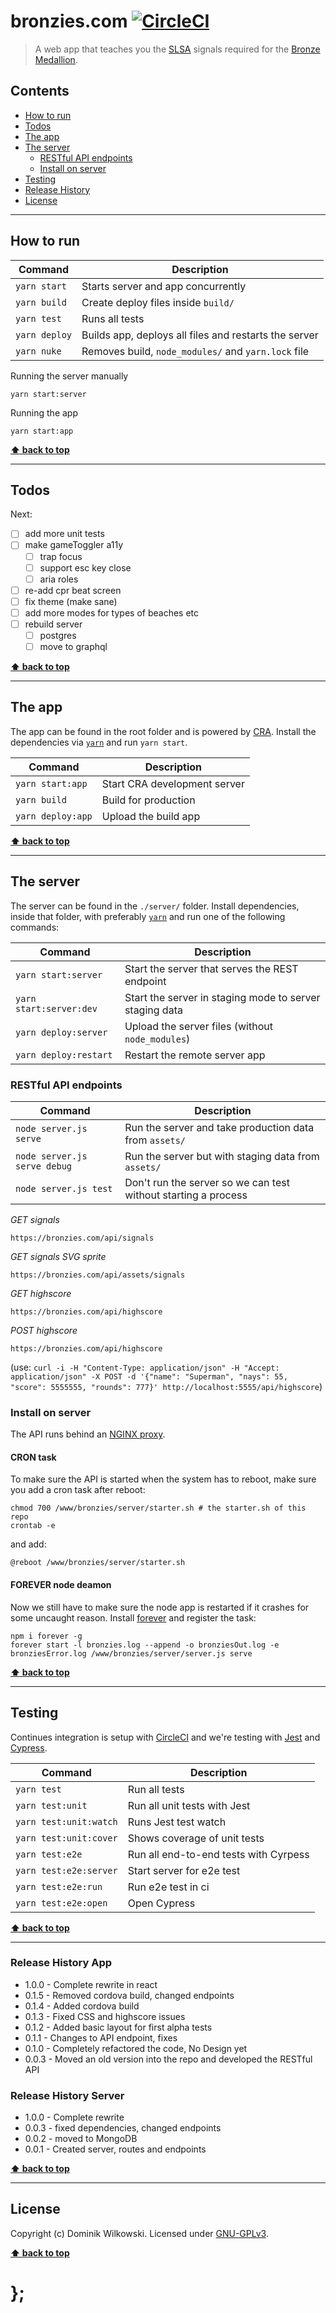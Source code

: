 bronzies.com [![CircleCI](https://circleci.com/gh/dominikwilkowski/bronzies/tree/master.svg?style=svg)](https://circleci.com/gh/dominikwilkowski/bronzies/tree/master)
============

> A web app that teaches you the [SLSA](https://sls.com.au/) signals required for the [Bronze Medallion](https://sls.com.au/role/bronze-medallion/).

## Contents

* [How to run](#how-to-run)
* [Todos](#todos)
* [The app](#the-app)
* [The server](#the-server)
	* [RESTful API endpoints](#restful-api-endpoints)
	* [Install on server](#install-on-server)
* [Testing](#testing)
* [Release History](#release-history-app)
* [License](#license)

----------------------------------------------------------------------------------------------------------------------------------------------------------------

## How to run

| Command           | Description                                           |
|-------------------|-------------------------------------------------------|
| `yarn start`      | Starts server and app concurrently                    |
| `yarn build`      | Create deploy files inside `build/`                   |
| `yarn test`       | Runs all tests                                        |
| `yarn deploy`     | Builds app, deploys all files and restarts the server |
| `yarn nuke`       | Removes build, `node_modules/` and `yarn.lock` file   |

Running the server manually

```shell
yarn start:server
```

Running the app

```shell
yarn start:app
```

**[⬆ back to top](#contents)**

----------------------------------------------------------------------------------------------------------------------------------------------------------------

## Todos

Next:
- [ ] add more unit tests
- [ ] make gameToggler a11y
	- [ ] trap focus
	- [ ] support esc key close
	- [ ] aria roles
- [ ] re-add cpr beat screen
- [ ] fix theme (make sane)
- [ ] add more modes for types of beaches etc
- [ ] rebuild server
	- [ ] postgres
	- [ ] move to graphql

**[⬆ back to top](#contents)**

----------------------------------------------------------------------------------------------------------------------------------------------------------------

## The app

The app can be found in the root folder and is powered by [CRA](https://github.com/facebook/create-react-app).
Install the dependencies via [`yarn`](https://yarnpkg.com/) and run `yarn start`.

| Command           | Description                  |
|-------------------|------------------------------|
| `yarn start:app`  | Start CRA development server |
| `yarn build`      | Build for production         |
| `yarn deploy:app` | Upload the build app         |

**[⬆ back to top](#contents)**

----------------------------------------------------------------------------------------------------------------------------------------------------------------

## The server

The server can be found in the `./server/` folder.
Install dependencies, inside that folder, with preferably [`yarn`](https://yarnpkg.com/) and run one of the following commands:

| Command                 | Description                                             |
|-------------------------|---------------------------------------------------------|
| `yarn start:server`     | Start the server that serves the REST endpoint          |
| `yarn start:server:dev` | Start the server in staging mode to server staging data |
| `yarn deploy:server`    | Upload the server files (without `node_modules`)        |
| `yarn deploy:restart`   | Restart the remote server app                           |

### RESTful API endpoints

| Command                      | Description                                                    |
|------------------------------|----------------------------------------------------------------|
| `node server.js serve`       | Run the server and take production data from `assets/`         |
| `node server.js serve debug` | Run the server but with staging data from `assets/`            |
| `node server.js test`        | Don't run the server so we can test without starting a process |

*GET signals*

```
https://bronzies.com/api/signals
```

*GET signals SVG sprite*

```
https://bronzies.com/api/assets/signals
```

*GET highscore*

```
https://bronzies.com/api/highscore
```

*POST highscore*

```
https://bronzies.com/api/highscore
```

(use: `curl -i -H "Content-Type: application/json" -H "Accept: application/json" -X POST -d '{"name": "Superman", "nays": 55, "score": 5555555, "rounds": 777}' http://localhost:5555/api/highscore`)

### Install on server

The API runs behind an [NGINX proxy](https://github.com/dominikwilkowski/bronzies/blob/master/bronzies.com).

#### CRON task

To make sure the API is started when the system has to reboot, make sure you add a cron task after reboot:

```shell
chmod 700 /www/bronzies/server/starter.sh # the starter.sh of this repo
crontab -e
```

and add:

```shell
@reboot /www/bronzies/server/starter.sh
```

#### FOREVER node deamon

Now we still have to make sure the node app is restarted if it crashes for some uncaught reason. Install [forever](https://github.com/foreverjs/forever) and
register the task:

```shell
npm i forever -g
forever start -l bronzies.log --append -o bronziesOut.log -e bronziesError.log /www/bronzies/server/server.js serve
```

**[⬆ back to top](#contents)**

----------------------------------------------------------------------------------------------------------------------------------------------------------------

## Testing

Continues integration is setup with [CircleCI](https://circleci.com/) and we're testing with [Jest](https://jestjs.io/) and
[Cypress](https://www.cypress.io/).

| Command                | Description                                           |
|------------------------|-------------------------------------------------------|
| `yarn test`            | Run all tests                                         |
| `yarn test:unit`       | Run all unit tests with Jest                          |
| `yarn test:unit:watch` | Runs Jest test watch                                  |
| `yarn test:unit:cover` | Shows coverage of unit tests                          |
| `yarn test:e2e`        | Run all end-to-end tests with Cyrpess                 |
| `yarn test:e2e:server` | Start server for e2e test                             |
| `yarn test:e2e:run`    | Run e2e test in ci                                    |
| `yarn test:e2e:open`   | Open Cypress                                          |

**[⬆ back to top](#contents)**

----------------------------------------------------------------------------------------------------------------------------------------------------------------

### Release History App

* 1.0.0 - Complete rewrite in react
* 0.1.5 - Removed cordova build, changed endpoints
* 0.1.4 - Added cordova build
* 0.1.3 - Fixed CSS and highscore issues
* 0.1.2 - Added basic layout for first alpha tests
* 0.1.1 - Changes to API endpoint, fixes
* 0.1.0 - Completely refactored the code, No Design yet
* 0.0.3 - Moved an old version into the repo and developed the RESTful API

### Release History Server

* 1.0.0 - Complete rewrite
* 0.0.3 - fixed dependencies, changed endpoints
* 0.0.2 - moved to MongoDB
* 0.0.1 - Created server, routes and endpoints

**[⬆ back to top](#contents)**

----------------------------------------------------------------------------------------------------------------------------------------------------------------

## License

Copyright (c) Dominik Wilkowski.
Licensed under [GNU-GPLv3](https://raw.githubusercontent.com/https://github.com/dominikwilkowski/bronzies/master/LICENSE).

**[⬆ back to top](#contents)**

# };
